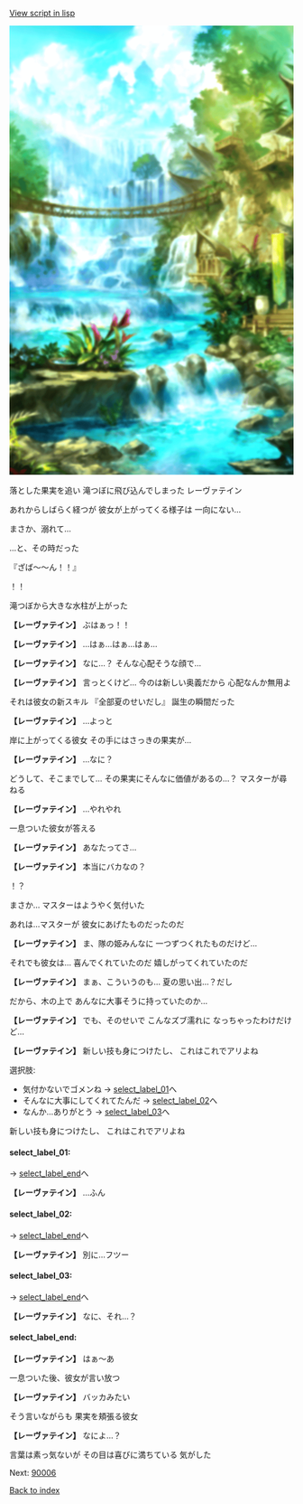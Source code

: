 [View script in lisp](../scripts/210021103.txt)

![sea_jungle_day.png](../images/backgrounds/sea_jungle_day.png)

落とした果実を追い
滝つぼに飛び込んでしまった
レーヴァテイン

あれからしばらく経つが
彼女が上がってくる様子は
一向にない…

まさか、溺れて…

…と、その時だった

『ざば～～ん！！』

！！

滝つぼから大きな水柱が上がった

**【レーヴァテイン】**
ぶはぁっ！！

**【レーヴァテイン】**
…はぁ…はぁ…はぁ…

**【レーヴァテイン】**
なに…？
そんな心配そうな顔で…

**【レーヴァテイン】**
言っとくけど…
今のは新しい奥義だから
心配なんか無用よ

それは彼女の新スキル
『全部夏のせいだし』
誕生の瞬間だった

**【レーヴァテイン】**
…よっと

岸に上がってくる彼女
その手にはさっきの果実が…

**【レーヴァテイン】**
…なに？

どうして、そこまでして…
その果実にそんなに価値があるの…？
マスターが尋ねる

**【レーヴァテイン】**
…やれやれ

一息ついた彼女が答える

**【レーヴァテイン】**
あなたってさ…

**【レーヴァテイン】**
本当にバカなの？

！？

まさか…
マスターはようやく気付いた

あれは…マスターが
彼女にあげたものだったのだ

**【レーヴァテイン】**
ま、隊の姫みんなに
一つずつくれたものだけど…

それでも彼女は…
喜んでくれていたのだ
嬉しがってくれていたのだ

**【レーヴァテイン】**
まぁ、こういうのも…
夏の思い出…？だし

だから、木の上で
あんなに大事そうに持っていたのか…

**【レーヴァテイン】**
でも、そのせいで
こんなズブ濡れに
なっちゃったわけだけど…

**【レーヴァテイン】**
新しい技も身につけたし、
これはこれでアリよね

選択肢:
- 気付かないでゴメンね → [select_label_01](#select_label_01)へ
- そんなに大事にしてくれてたんだ → [select_label_02](#select_label_02)へ
- なんか…ありがとう → [select_label_03](#select_label_03)へ

新しい技も身につけたし、
これはこれでアリよね

#### select_label_01:
 → [select_label_end](#select_label_end)へ

**【レーヴァテイン】**
…ふん

#### select_label_02:
 → [select_label_end](#select_label_end)へ

**【レーヴァテイン】**
別に…フツー

#### select_label_03:
 → [select_label_end](#select_label_end)へ

**【レーヴァテイン】**
なに、それ…？

#### select_label_end:

**【レーヴァテイン】**
はぁ～あ

一息ついた後、彼女が言い放つ

**【レーヴァテイン】**
バッカみたい

そう言いながらも
果実を頬張る彼女

**【レーヴァテイン】**
なによ…？

言葉は素っ気ないが
その目は喜びに満ちている
気がした


Next: [90006](90006.md)

[Back to index](index.md)
